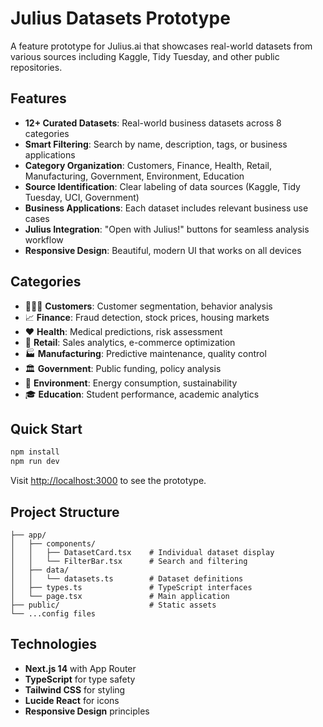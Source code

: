 # Julius Datasets Prototype

A feature prototype for Julius.ai that showcases real-world datasets from various sources including Kaggle, Tidy Tuesday, and other public repositories.

## Features

- **12+ Curated Datasets**: Real-world business datasets across 8 categories
- **Smart Filtering**: Search by name, description, tags, or business applications
- **Category Organization**: Customers, Finance, Health, Retail, Manufacturing, Government, Environment, Education
- **Source Identification**: Clear labeling of data sources (Kaggle, Tidy Tuesday, UCI, Government)
- **Business Applications**: Each dataset includes relevant business use cases
- **Julius Integration**: "Open with Julius!" buttons for seamless analysis workflow
- **Responsive Design**: Beautiful, modern UI that works on all devices

## Categories

- 🧑‍🤝‍🧑 **Customers**: Customer segmentation, behavior analysis
- 📈 **Finance**: Fraud detection, stock prices, housing markets
- ❤️ **Health**: Medical predictions, risk assessment
- 🏪 **Retail**: Sales analytics, e-commerce optimization
- 🏭 **Manufacturing**: Predictive maintenance, quality control
- 🏛️ **Government**: Public funding, policy analysis
- 🌱 **Environment**: Energy consumption, sustainability
- 🎓 **Education**: Student performance, academic analytics

## Quick Start

```bash
npm install
npm run dev
```

Visit [http://localhost:3000](http://localhost:3000) to see the prototype.

## Project Structure

```
├── app/
│   ├── components/
│   │   ├── DatasetCard.tsx    # Individual dataset display
│   │   └── FilterBar.tsx      # Search and filtering
│   ├── data/
│   │   └── datasets.ts        # Dataset definitions
│   ├── types.ts               # TypeScript interfaces
│   └── page.tsx               # Main application
├── public/                    # Static assets
└── ...config files
```

## Technologies

- **Next.js 14** with App Router
- **TypeScript** for type safety
- **Tailwind CSS** for styling
- **Lucide React** for icons
- **Responsive Design** principles